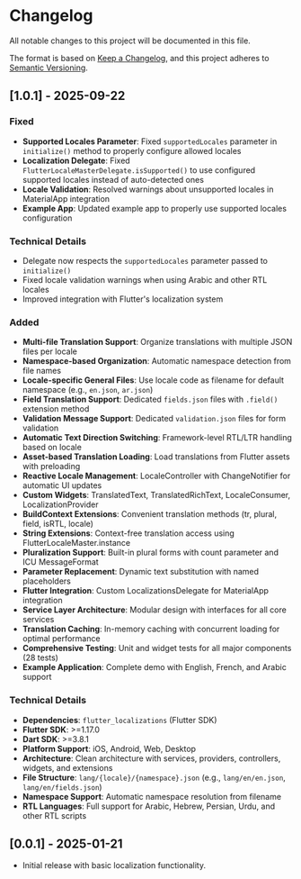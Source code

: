 # Changelog

All notable changes to this project will be documented in this file.

The format is based on [Keep a Changelog](https://keepachangelog.com/en/1.0.0/),
and this project adheres to [Semantic Versioning](https://semver.org/spec/v2.0.0.html).

## [1.0.1] - 2025-09-22

### Fixed
- **Supported Locales Parameter**: Fixed `supportedLocales` parameter in `initialize()` method to properly configure allowed locales
- **Localization Delegate**: Fixed `FlutterLocaleMasterDelegate.isSupported()` to use configured supported locales instead of auto-detected ones
- **Locale Validation**: Resolved warnings about unsupported locales in MaterialApp integration
- **Example App**: Updated example app to properly use supported locales configuration

### Technical Details
- Delegate now respects the `supportedLocales` parameter passed to `initialize()`
- Fixed locale validation warnings when using Arabic and other RTL locales
- Improved integration with Flutter's localization system

### Added
- **Multi-file Translation Support**: Organize translations with multiple JSON files per locale
- **Namespace-based Organization**: Automatic namespace detection from file names
- **Locale-specific General Files**: Use locale code as filename for default namespace (e.g., `en.json`, `ar.json`)
- **Field Translation Support**: Dedicated `fields.json` files with `.field()` extension method
- **Validation Message Support**: Dedicated `validation.json` files for form validation
- **Automatic Text Direction Switching**: Framework-level RTL/LTR handling based on locale
- **Asset-based Translation Loading**: Load translations from Flutter assets with preloading
- **Reactive Locale Management**: LocaleController with ChangeNotifier for automatic UI updates
- **Custom Widgets**: TranslatedText, TranslatedRichText, LocaleConsumer, LocalizationProvider
- **BuildContext Extensions**: Convenient translation methods (tr, plural, field, isRTL, locale)
- **String Extensions**: Context-free translation access using FlutterLocaleMaster.instance
- **Pluralization Support**: Built-in plural forms with count parameter and ICU MessageFormat
- **Parameter Replacement**: Dynamic text substitution with named placeholders
- **Flutter Integration**: Custom LocalizationsDelegate for MaterialApp integration
- **Service Layer Architecture**: Modular design with interfaces for all core services
- **Translation Caching**: In-memory caching with concurrent loading for optimal performance
- **Comprehensive Testing**: Unit and widget tests for all major components (28 tests)
- **Example Application**: Complete demo with English, French, and Arabic support

### Technical Details
- **Dependencies**: `flutter_localizations` (Flutter SDK)
- **Flutter SDK**: >=1.17.0
- **Dart SDK**: >=3.8.1
- **Platform Support**: iOS, Android, Web, Desktop
- **Architecture**: Clean architecture with services, providers, controllers, widgets, and extensions
- **File Structure**: `lang/{locale}/{namespace}.json` (e.g., `lang/en/en.json`, `lang/en/fields.json`)
- **Namespace Support**: Automatic namespace resolution from filename
- **RTL Languages**: Full support for Arabic, Hebrew, Persian, Urdu, and other RTL scripts

## [0.0.1] - 2025-01-21

* Initial release with basic localization functionality.
